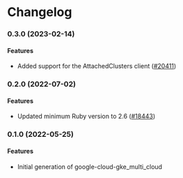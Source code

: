 # Changelog

### 0.3.0 (2023-02-14)

#### Features

* Added support for the AttachedClusters client ([#20411](https://github.com/googleapis/google-cloud-ruby/issues/20411)) 

### 0.2.0 (2022-07-02)

#### Features

* Updated minimum Ruby version to 2.6 ([#18443](https://github.com/googleapis/google-cloud-ruby/issues/18443)) 

### 0.1.0 (2022-05-25)

#### Features

* Initial generation of google-cloud-gke_multi_cloud
